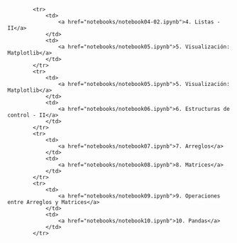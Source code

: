 
			<tr>
				<td>
					<a href="notebooks/notebook04-02.ipynb">4. Listas - II</a>
				</td>
				<td>
					<a href="notebooks/notebook05.ipynb">5. Visualización: Matplotlib</a>
				</td>
			</tr>
			<tr>
				<td>
					<a href="notebooks/notebook05.ipynb">5. Visualización: Matplotlib</a>
				</td>
				<td>
					<a href="notebooks/notebook06.ipynb">6. Estructuras de control - II</a>
				</td>
			</tr>
			<tr>
				<td>
					<a href="notebooks/notebook07.ipynb">7. Arreglos</a>
				</td>
				<td>
					<a href="notebooks/notebook08.ipynb">8. Matrices</a>
				</td>
			</tr>
			<tr>
				<td>
					<a href="notebooks/notebook09.ipynb">9. Operaciones entre Arreglos y Matrices</a>
				</td>
				<td>
					<a href="notebooks/notebook10.ipynb">10. Pandas</a>
				</td>
			</tr>